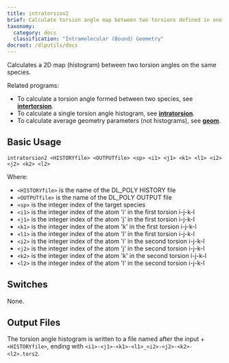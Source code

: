 ```yaml
---
title: intratorsion2
brief: Calculate torsion angle map between two torsions defined in one species
taxonomy:
  category: docs
  classification: "Intramolecular (Bound) Geometry"
docroot: /dlputils/docs
---
```


Calculates a 2D map (histogram) between two torsion angles on the same species.

Related programs:
+ To calculate a torsion angle formed between two species, see [**intertorsion**](/dlputils/docs/utilities/intertorsion).
+ To calculate a single torsion angle histogram, see [**intratorsion**](/dlputils/docs/utilities/intratorsion).
+ To calculate average geometry parameters (not histograms), see [**geom**](/dlputils/docs/utilities/geom).

## Basic Usage

```
intratorsion2 <HISTORYfile> <OUTPUTfile> <sp> <i1> <j1> <k1> <l1> <i2> <j2> <k2> <l2>
```

Where:
+ `<HISTORYfile>` is the name of the DL_POLY HISTORY file
+ `<OUTPUTfile>` is the name of the DL_POLY OUTPUT file
+ `<sp>` is the integer index of the target species
+ `<i1>` is the integer index of the atom 'i' in the first torsion i-j-k-l
+ `<j1>` is the integer index of the atom 'j' in the first torsion i-j-k-l
+ `<k1>` is the integer index of the atom 'k' in the first torsion i-j-k-l
+ `<l1>` is the integer index of the atom 'l' in the first torsion i-j-k-l
+ `<i2>` is the integer index of the atom 'i' in the second torsion i-j-k-l
+ `<j2>` is the integer index of the atom 'j' in the second torsion i-j-k-l
+ `<k2>` is the integer index of the atom 'k' in the second torsion i-j-k-l
+ `<l2>` is the integer index of the atom 'l' in the second torsion i-j-k-l

## Switches

None.

## Output Files

The torsion angle histogram is written to a file named after the input + `<HISTORYfile>`, ending with `<i1>-<j1>-<k1>-<l1>_<i2>-<j2>-<k2>-<l2>.tors2`.

